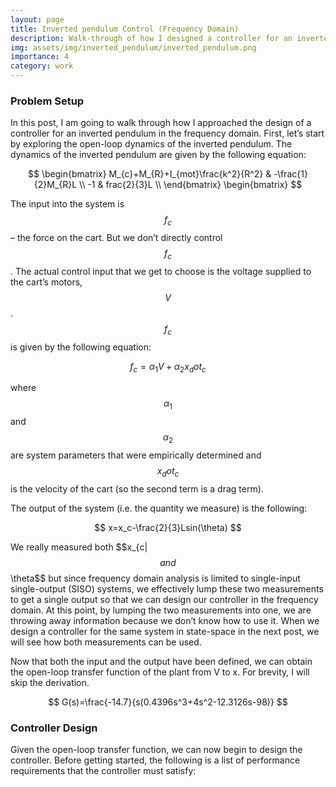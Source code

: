 ```yaml
---
layout: page
title: Inverted pendulum Control (Frequency Domain)
description: Walk-through of how I designed a controller for an inverted pendulum in the frequency domain
img: assets/img/inverted_pendulum/inverted_pendulum.png
importance: 4
category: work
---
```


### Problem Setup
In this post, I am going to walk through how I approached the design of a controller for an inverted pendulum in the frequency domain. First, let’s start by exploring the open-loop dynamics of the inverted pendulum. The dynamics of the inverted pendulum are given by the following equation:

$$
\begin{bmatrix}
M_{c}+M_{R}+I_{mot}\frac{k^2}{R^2} & -\frac{1}{2}M_{R}L \\
-1 & frac{2}{3}L \\
\end{bmatrix}
\begin{bmatrix}
$$

The input into the system is $$f_{c}$$ – the force on the cart. But we don’t directly control $$f_{c}$$. The actual control input that we get to choose is the voltage supplied to the cart’s motors, $$V$$. $$f_{c}$$ is given by the following equation:

$$
f_{c}=\alpha_{1}V+\alpha_{2}x_dot_{c}
$$

where $$\alpha_{1}$$ and $$\alpha_{2}$$ are system parameters that were empirically determined and $$x_dot_{c}$$ is the velocity of the cart (so the second term is a drag term).

The output of the system (i.e. the quantity we measure) is the following:

$$
x=x_c-\frac{2}{3}Lsin(\theta)
$$

We really measured both $$x_{c|$$ and $$\theta$$ but since frequency domain analysis is limited to single-input single-output (SISO) systems, we effectively lump these two measurements to get a single output so that we can design our controller in the frequency domain. At this point, by lumping the two measurements into one, we are throwing away information because we don’t know how to use it. When we design a controller for the same system in state-space in the next post, we will see how both measurements can be used.

Now that both the input and the output have been defined, we can obtain the open-loop transfer function of the plant from V to x. For brevity, I will skip the derivation.

$$
G(s)=\frac{-14.7}{s(0.4396s^3+4s^2-12.3126s-98)}
$$

### Controller Design
Given the open-loop transfer function, we can now begin to design the controller. Before getting started, the following is a list of performance requirements that the controller must satisfy:
